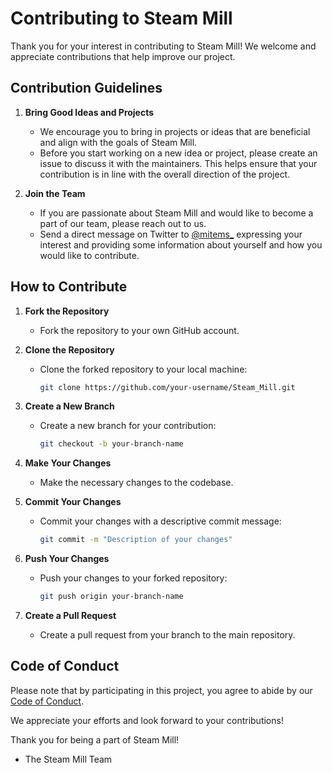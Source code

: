 # Contributing to Steam Mill

Thank you for your interest in contributing to Steam Mill! We welcome and appreciate contributions that help improve our project.

## Contribution Guidelines

1. **Bring Good Ideas and Projects**
   - We encourage you to bring in projects or ideas that are beneficial and align with the goals of Steam Mill.
   - Before you start working on a new idea or project, please create an issue to discuss it with the maintainers. This helps ensure that your contribution is in line with the overall direction of the project.

2. **Join the Team**
   - If you are passionate about Steam Mill and would like to become a part of our team, please reach out to us.
   - Send a direct message on Twitter to [@mitems_](https://twitter.com/mitems_) expressing your interest and providing some information about yourself and how you would like to contribute.

## How to Contribute

1. **Fork the Repository**
   - Fork the repository to your own GitHub account.

2. **Clone the Repository**
   - Clone the forked repository to your local machine:
     ```bash
     git clone https://github.com/your-username/Steam_Mill.git
     ```

3. **Create a New Branch**
   - Create a new branch for your contribution:
     ```bash
     git checkout -b your-branch-name
     ```

4. **Make Your Changes**
   - Make the necessary changes to the codebase.

5. **Commit Your Changes**
   - Commit your changes with a descriptive commit message:
     ```bash
     git commit -m "Description of your changes"
     ```

6. **Push Your Changes**
   - Push your changes to your forked repository:
     ```bash
     git push origin your-branch-name
     ```

7. **Create a Pull Request**
   - Create a pull request from your branch to the main repository.

## Code of Conduct

Please note that by participating in this project, you agree to abide by our [Code of Conduct](CODE_OF_CONDUCT.md).

We appreciate your efforts and look forward to your contributions!

Thank you for being a part of Steam Mill!

- The Steam Mill Team
